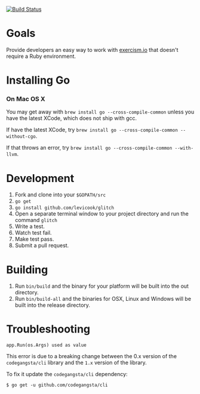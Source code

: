 [![Build Status](https://travis-ci.org/exercism/cli.png?branch=master)](https://travis-ci.org/exercism/cli)

Goals
===========

Provide developers an easy way to work with [exercism.io](http://exercism.io) that doesn't require a 
Ruby environment.

Installing Go
=============

### On Mac OS X

You may get away with ```brew install go --cross-compile-common``` unless you have the latest XCode, which does not ship with gcc.

If have the latest XCode, try ```brew install go --cross-compile-common --without-cgo```.

If that throws an error, try ```brew install go --cross-compile-common --with-llvm```.

Development
===========
1. Fork and clone into your `$GOPATH/src`
1. `go get`
1. `go install github.com/levicook/glitch`
1. Open a separate terminal window to your project directory and run the command `glitch`
1. Write a test.
1. Watch test fail.
1. Make test pass.
1. Submit a pull request.

Building
========
1. Run ```bin/build``` and the binary for your platform will be built into the out directory.
1. Run ```bin/build-all``` and the binaries for OSX, Linux and Windows will be built into the release directory.

Troubleshooting
===============

```plain
app.Run(os.Args) used as value
```

This error is due to a breaking change between the 0.x version of the `codegangsta/cli` library and the `1.x` version of the library.

To fix it update the `codegangsta/cli` dependency:

```plain
$ go get -u github.com/codegangsta/cli
```

